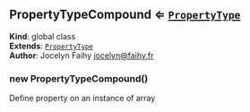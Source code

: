 <a name="PropertyTypeCompound"></a>

## PropertyTypeCompound ⇐ [<code>PropertyType</code>](#PropertyType)
**Kind**: global class  
**Extends**: [<code>PropertyType</code>](#PropertyType)  
**Author**: Jocelyn Faihy <jocelyn@faihy.fr>  
<a name="new_PropertyTypeCompound_new"></a>

### new PropertyTypeCompound()
Define property on an instance of array

